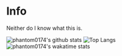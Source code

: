 # Info
Neither do I know what this is.

![phantom0174's github stats](https://github-readme-stats.vercel.app/api?username=phantom0174&count_private=true&show_icons=true&theme=tokyonight)
![Top Langs](https://github-readme-stats.vercel.app/api/top-langs/?username=phantom0174&theme=tokyonight)
![phantom0174's wakatime stats](https://github-readme-stats.vercel.app/api/wakatime?username=phantom0174&theme=tokyonight)
